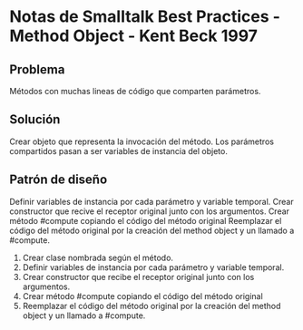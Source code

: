 # Notas de Smalltalk Best Practices - Method Object - Kent Beck 1997

## Problema
Métodos con muchas lineas de código que comparten parámetros.


## Solución
Crear objeto que representa la invocación del método. Los parámetros compartidos pasan a ser variables de instancia del objeto. 

## Patrón de diseño
Definir variables de instancia por cada parámetro y variable temporal.
Crear constructor que recive el receptor original junto con los argumentos.
Crear método #compute copiando el código del método original
Reemplazar el código del método original por la creación del method object y un llamado a #compute.
1. Crear clase nombrada según el método.
2. Definir variables de instancia por cada parámetro y variable temporal.
3. Crear constructor que recibe el receptor original junto con los argumentos.
4. Crear método #compute copiando el código del método original
5. Reemplazar el código del método original por la creación del method object y un llamado a #compute.

 